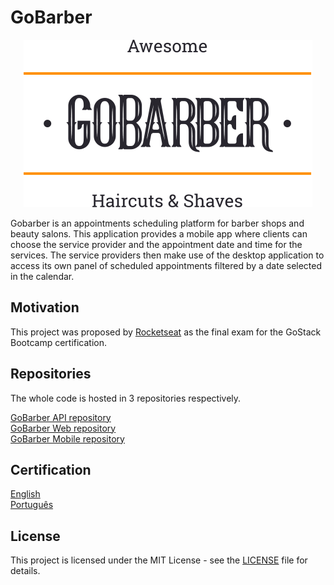 # GoBarber

<p align="center">
  <img src="https://github.com/jeffersoncechinel/gobarber-web/blob/master/resources/logo.svg" alt="logo" />
</p>

Gobarber is an appointments scheduling platform for barber shops and beauty salons. This application provides a mobile app where clients can choose the service provider and the appointment date and time for the services. The service providers then make use of the desktop application to access its own panel of scheduled appointments filtered by a date selected in the calendar.

Motivation
----
This project was proposed by [Rocketseat](https://www.rocketseat.com.br) as the final exam for the GoStack Bootcamp certification.

Repositories
----
The whole code is hosted in 3 repositories respectively.

[GoBarber API repository](https://github.com/jeffersoncechinel/gobarber-api)    
[GoBarber Web repository](https://github.com/jeffersoncechinel/gobarber-web)    
[GoBarber Mobile repository](https://github.com/jeffersoncechinel/gobarber-mobile)

Certification
---
 [English](certificates/rocketseat-certificate.pdf)  
 [Português](certificates/certificado-rocketseat.pdf)  

License
----

This project is licensed under the MIT License - see the [LICENSE](LICENSE) file for details.
